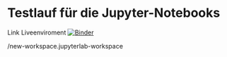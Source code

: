 # Testlauf für die Jupyter-Notebooks

Link Liveenviroment  [![Binder](https://mybinder.org/badge_logo.svg)](https://mybinder.org/v2/gh/hebosse/Jupyter-Notebooks/HEAD)

/new-workspace.jupyterlab-workspace
